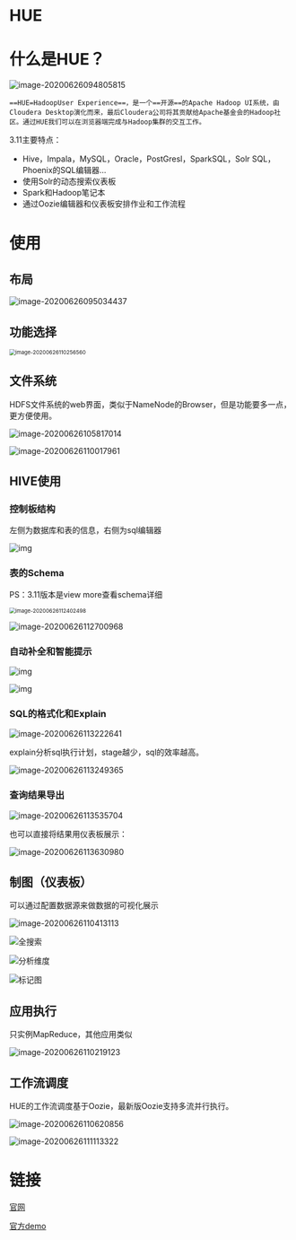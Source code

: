# HUE

# 什么是HUE？

![image-20200626094805815](HUE.assets\image-20200626094805815.png)

 	==HUE=HadoopUser Experience==，是一个==开源==的Apache Hadoop UI系统，由Cloudera Desktop演化而来，最后Cloudera公司将其贡献给Apache基金会的Hadoop社区。通过HUE我们可以在浏览器端完成与Hadoop集群的交互工作。



3.11主要特点：

* Hive，Impala，MySQL，Oracle，PostGresl，SparkSQL，Solr SQL，Phoenix的SQL编辑器…
* 使用Solr的动态搜索仪表板
* Spark和Hadoop笔记本
* 通过Oozie编辑器和仪表板安排作业和工作流程

# 使用

## 布局

![image-20200626095034437](HUE.assets/image-20200626095034437.png)

## 功能选择

<img src="HUE.assets/image-20200626110256560.png" alt="image-20200626110256560" style="zoom: 67%;" />

## 文件系统

HDFS文件系统的web界面，类似于NameNode的Browser，但是功能要多一点，更方便使用。

![image-20200626105817014](HUE.assets/image-20200626105817014.png)

![image-20200626110017961](HUE.assets/image-20200626110017961.png)

## HIVE使用

### 控制板结构

左侧为数据库和表的信息，右侧为sql编辑器

![img](https://cdn.gethue.com/uploads/2016/08/autocomp_columns.gif)

### 表的Schema

PS：3.11版本是view more查看schema详细

<img src="HUE.assets/image-20200626112402498.png" alt="image-20200626112402498" style="zoom:67%;" />

![image-20200626112700968](HUE.assets/image-20200626112700968.png)

### 自动补全和智能提示

![img](https://cdn.gethue.com/uploads/2016/08/autocomp_keywords.gif)

![img](https://cdn.gethue.com/uploads/2016/08/autocomp_udf.gif)

### SQL的格式化和Explain

![image-20200626113222641](HUE.assets/image-20200626113222641.png)

explain分析sql执行计划，stage越少，sql的效率越高。

![image-20200626113249365](HUE.assets/image-20200626113249365.png)

### 查询结果导出

![image-20200626113535704](HUE.assets/image-20200626113535704.png)

也可以直接将结果用仪表板展示：

![image-20200626113630980](HUE.assets/image-20200626113630980.png)

## 制图（仪表板）

可以通过配置数据源来做数据的可视化展示

![image-20200626110413113](HUE.assets/image-20200626110413113.png)

![全搜索](https://cdn.gethue.com/uploads/2015/08/search-full-mode.png)

![分析维度](https://cdn.gethue.com/uploads/2018/08/dashboard_layout_dimensions.gif)

![标记图](https://cdn.gethue.com/uploads/2015/08/search-marker-map.png)

## 应用执行
只实例MapReduce，其他应用类似

![image-20200626110219123](HUE.assets/image-20200626110219123.png)

## 工作流调度

HUE的工作流调度基于Oozie，最新版Oozie支持多流并行执行。

![image-20200626110620856](HUE.assets/image-20200626110620856.png)

![image-20200626111113322](HUE.assets/image-20200626111113322.png)

# 链接

[官网][web]

[官方demo][demo]



[web]:https://gethue.com/
[demo]:https://demo.gethue.com/